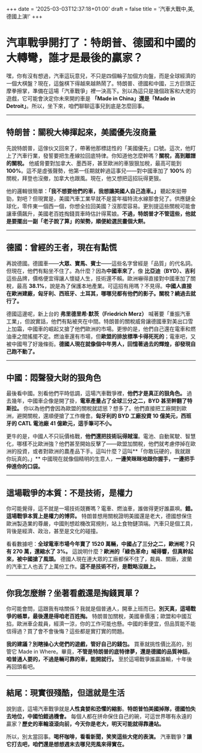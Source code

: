 +++
date = '2025-03-03T12:37:18+01:00'
draft = false
title = '汽車大戰中,美,德國上演!'
+++


# **汽車戰爭開打了：特朗普、德國和中國的大轉彎，誰才是最後的贏家？**

嘿，你有沒有想過，汽車這玩意兒，不只是四個輪子加個方向盤，而是全球經濟的一個大棋盤？現在，這盤棋下得越來越熱鬧了。特朗普、德國和中國，三方巨頭正摩拳擦掌，準備在這場「汽車戰爭」裡一決高下。別以為這只是幾個政客和大佬的遊戲，它可能會決定你未來開的車是 **「Made in China」還是「Made in Detroit」**。所以，坐下來，咱們聊聊這事兒到底是怎麼回事。

---

## **特朗普：關稅大棒揮起來，美國優先沒商量**
先說特朗普，這傢伙又回來了，帶著他那標誌性的「美國優先」口號。這次，他盯上了汽車行業，發誓要把生產線拉回底特律。你知道他怎麼幹嗎？**關稅，高到離譜的關稅。** 他威脅要對加拿大、墨西哥，甚至歐洲的車狠狠加稅，最高可能到 **100%**。這不是虛張聲勢，他第一任期就幹過這事兒——對中國車加了 **100%** 的關稅，拜登也沒撤，加拿大也跟風。現在，他又想把這招玩得更狠。

他的邏輯很簡單：**「我不想要他們的車，我想讓美國人自己造車。」** 聽起來挺帶勁，對吧？但現實是，美國汽車工業早就不是當年福特流水線那會兒了。供應鏈全球化，零件東一個西一個，你想全拉回美國？沒那麼容易。更別提這些關稅可能會讓車價飆升，美國老百姓掏錢買車時估計得罵娘。**不過，特朗普才不管這些，他就是要擺出一副「老子說了算」的架勢，順便給選民畫個大餅。**

---

## **德國：曾經的王者，現在有點慌**
再說德國。德國車——**大眾、寶馬、賓士**——這些名字曾經是「品質」的代名詞。但現在，他們有點坐不住了。為什麼？因為**中國車來了**，像 **比亞迪（BYD）、吉利** 這些品牌，價格便宜得讓人懷疑人生，技術還不賴。歐洲嚇得直接對中國車加了關稅，最高 **38.1%**，說是為了保護本地產業。可這招有用嗎？不見得。**中國人直接在歐洲建廠，匈牙利、西班牙、土耳其，哪哪兒都有他們的影子。關稅？繞過去就行了。**

德國這邊呢，新上台的 **弗里德里希·默茨（Friedrich Merz）** 喊著要「重振汽車工業」，但說實話，他們有點被夾在中間。特朗普的關稅威脅讓德國車對美出口雪上加霜，中國車的崛起又搶了他們歐洲的市場。更慘的是，他們自己還在電車和燃油車之間搖擺不定。燃油車還有市場，但**歐盟的排放標準卡得死死的**；電車吧，又被中國甩了好幾條街。**德國人現在就像個中年男人，回憶著過去的輝煌，卻發現自己跑不動了。**

---

## **中國：悶聲發大財的狠角色**
最後看中國。別看他們平時低調，這場汽車戰爭裡，**他們才是真正的狠角色。** 過去幾年，中國車企像是開了掛，**電車產量占了全球三分之二，BYD 甚至幹翻了特斯拉。** 你以為他們會因為歐盟的關稅就認慫？想多了。他們直接把工廠開到歐洲，避開關稅，還順便搶了工作機會。**匈牙利的 BYD 工廠投資 10 億美元，西班牙的 CATL 電池廠 41 億歐元，這手筆可不小。**

更牛的是，中國人不只玩價格戰，**他們還把技術玩得賊溜**。電池、自動駕駛、智慧化，哪樣不比歐洲強？他們甚至開始反擊了——歐盟加關稅，他們就考慮停掉在歐洲的投資，或者對歐洲的農產品下手。這叫什麼？這叫**「你敢玩硬的，我就跟你玩真的。」** 中國現在就像個精明的生意人，**一邊笑眯眯地跟你握手，一邊把手伸進你的口袋。**

---

## **這場戰爭的本質：不是技術，是權力**
你可能覺得，這不就是一場技術競賽嗎？電車、燃油車，誰做得更好誰贏唄。**錯。這場戰爭本質上是權力的博弈。** 特朗普想用關稅證明美國還是老大，德國想保住歐洲製造業的尊嚴，中國則想趁機改寫規則，站上食物鏈頂端。汽車只是個工具，背後是經濟、政治，甚至是文化的碰撞。

看看數據吧：**全球電車市場今年賣了 1520 萬輛，中國占了三分之二，歐洲呢？只有 270 萬，還縮水了 3%。** 這說明什麼？**歐洲的「綠色革命」喊得響，但真幹起來，被中國搶了風頭。** 德國人現在連大眾的工廠都保不住了，裁員、關廠，波蘭的汽車工人也丟了上萬份工作。**這不是技術不行，是戰略沒跟上。**

---

## **你我怎麼辦？坐著看戲還是掏錢買單？**
你可能會問，這跟我有啥關係？我就是個普通人，開車上班而已。**別天真，這場戰爭的帳單，最後還是得咱老百姓掏。** 特朗普加關稅，美國車價漲；歐盟和中國互掐，歐洲車企裁員，經濟一涼，你的工作可能也懸。中國的車便宜，但品質能不能信得過？買了會不會後悔？這些都是實打實的問題。

**我的建議？別瞎操心大佬們的遊戲，管好自己的錢包。** 買車就挑性價比高的，別管它 Made in Where。畢竟，**不管是特朗普的底特律夢，還是德國的品質神話，咱普通人要的，不過是輛可靠的車，能開就行。** 至於這場戰爭誰贏誰輸，十年後再回頭看吧。

---

## **結尾：現實很殘酷，但這就是生活**
說到底，這場汽車戰爭就是**人性貪婪和恐懼的縮影**。**特朗普怕美國掉隊，德國怕失去地位，中國怕錯過機會。** 每個人都在拼命保住自己的碗，可這世界哪有永遠的贏家？**歷史的車輪滾滾向前，今天你是老大，明天可能就得靠邊站。**

所以，別太當回事。**喝杯咖啡，看看新聞，笑笑這些大佬的表演。** 汽車戰爭？**讓它打去吧，咱們還是想想週末去哪兒兜風來得實在。**